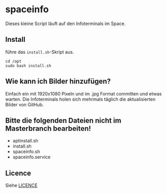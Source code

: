 # spaceinfo

Dieses kleine Script läuft auf den Infoterminals im Space.

## Install
führe das `install.sh`-Skript aus.

```
cd /opt
sudo bash install.sh
```

## Wie kann ich Bilder hinzufügen?
Einfach ein mit 1920x1080 Pixeln und im .jpg Format committen und etwas warten. Die Infoterminals holen sich mehrmals täglich die aktualisierten Bilder von GitHub.

## Bitte die folgenden Dateien nicht im Masterbranch bearbeiten!

+ aptinstall.sh
+ install.sh
+ spaceinfo.sh
+ spaceinfo.service

## Licence
Siehe [LICENCE](LICENCE.md)

